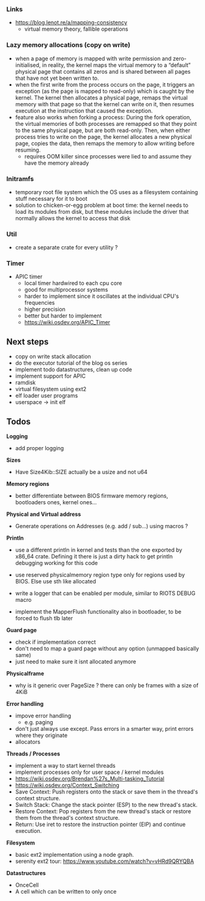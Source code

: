 
### Links
- https://blog.lenot.re/a/mapping-consistency
    - virtual memory theory, fallible operations

### Lazy memory allocations (copy on write)
- when a page of memory is mapped with write permission and zero-initialised, in reality, the kernel maps the virtual memory to a “default” physical page that contains all zeros and is shared between all pages that have not yet been written to.
- when the first write from the process occurs on the page, it triggers an exception (as the page is mapped to read-only) which is caught by the kernel. The kernel then allocates a physical page, remaps the virtual memory with that page so that the kernel can write on it, then resumes execution at the instruction that caused the exception.
- feature also works when forking a process: During the fork operation, the virtual memories of both processes are remapped so that they point to the same physical page, but are both read-only. Then, when either process tries to write on the page, the kernel allocates a new physical page, copies the data, then remaps the memory to allow writing before resuming.
    - requires OOM killer since processes were lied to and assume they have the memory already

### Initramfs
+ temporary root file system which the OS uses as a filesystem containing stuff necessary for it to boot
+ solution to chicken-or-egg problem at boot time: the kernel needs to load its modules from disk, but these modules include the driver that normally allows the kernel to access that disk

### Util
+ create a separate crate for every utility ?

### Timer
+ APIC timer
    + local timer hardwired to each cpu core
    + good for multiprocessor systems
    + harder to implement since it oscillates at the individual CPU's frequencies
    + higher precision
    + better but harder to implement
    + https://wiki.osdev.org/APIC_Timer

## Next steps
+ copy on write stack allocation
+ do the executor tutorial of the blog os series
+ implement todo datastructures, clean up code
+ implement support for APIC
+ ramdisk
+ virtual filesystem using ext2
+ elf loader user programs
+ userspace -> init elf

## Todos

**Logging**
+ add proper logging

**Sizes**
+ Have Size4Kib::SIZE actually be a usize and not u64

**Memory regions**
+ better differentiate between BIOS firmware memory regions, bootloaders ones, kernel ones...

**Physical and Virtual address**
+ Generate operations on Addresses (e.g. add / sub...) using macros ?

**Println**
+ use a different println in kernel and tests than the one exported by x86_64 crate. Defining it there is just a dirty hack to get println debugging working for this code

+ use reserved physicalmemory region type only for regions used by BIOS. Else use sth like allocated

+ write a logger that can be enabled per module, similar to RIOTS DEBUG macro

+ implement the MapperFlush functionality also in bootloader, to be forced to flush tlb later

**Guard page**
+ check if implementation correct
+ don't need to map a guard page without any option (unmapped basically same)
+ just need to make sure it isnt allocated anymore


**Physicalframe**
+ why is it generic over PageSize ? there can only be frames
with a size of 4KiB

**Error handling**
+ impove error handling
    + e.g. paging
+ don't just always use except. Pass errors in a smarter way, print errors where they originate
+ allocators

**Threads / Processes**
+ implement a way to start kernel threads
+ implement processes only for user space / kernel modules
+ https://wiki.osdev.org/Brendan%27s_Multi-tasking_Tutorial
+ https://wiki.osdev.org/Context_Switching
+ Save Context: Push registers onto the stack or save them in the thread's context structure.
+ Switch Stack: Change the stack pointer (ESP) to the new thread's stack.
+ Restore Context: Pop registers from the new thread's stack or restore them from the thread's context structure.
+ Return: Use iret to restore the instruction pointer (EIP) and continue execution.

**Filesystem**
+  basic ext2 implementation using a node graph.
+ serenity ext2 tour: https://www.youtube.com/watch?v=vHRd9QRYQBA

**Datastructures**
+ OnceCell
 + A cell which can be written to only once